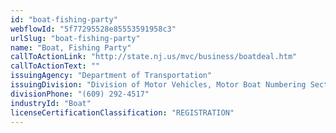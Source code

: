 ```yaml
---
id: "boat-fishing-party"
webflowId: "5f77295528e85553591958c3"
urlSlug: "boat-fishing-party"
name: "Boat, Fishing Party"
callToActionLink: "http://state.nj.us/mvc/business/boatdeal.htm"
callToActionText: ""
issuingAgency: "Department of Transportation"
issuingDivision: "Division of Motor Vehicles, Motor Boat Numbering Section"
divisionPhone: "(609) 292-4517"
industryId: "Boat"
licenseCertificationClassification: "REGISTRATION"
---
```

